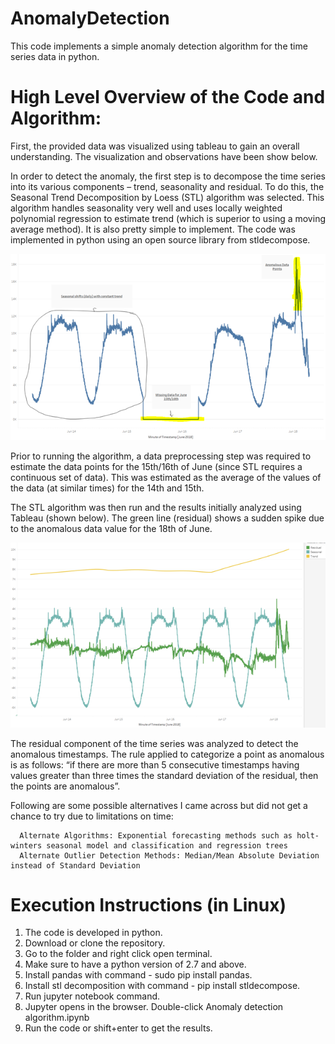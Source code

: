 # AnomalyDetection

This code implements a simple anomaly detection algorithm for the time series data in python.

# High Level Overview of the Code and Algorithm:
First, the provided data was visualized using tableau to gain an overall understanding. The visualization and observations have been show below.

In order to detect the anomaly, the first step is to decompose the time series into its various components – trend, seasonality and residual. To do this, the Seasonal Trend Decomposition by Loess (STL) algorithm was selected. This algorithm handles seasonality very well and uses locally weighted polynomial regression to estimate trend (which is superior to using a moving average method). It is also pretty simple to implement.  The code was implemented in python using an open source library from stldecompose. 

![alt text](https://github.com/deepthipr7/AnomalyDetection/blob/master/1.png)

Prior to running the algorithm, a data preprocessing step was required to estimate the data points for the 15th/16th of June (since STL requires a continuous set of data). This was estimated as the average of the values of the data (at similar times) for the 14th and 15th.

The STL algorithm was then run and the results initially analyzed using Tableau (shown below). The green line (residual) shows a sudden spike due to the anomalous data value for the 18th of June.

![alt text](https://github.com/deepthipr7/AnomalyDetection/blob/master/2.png)

The residual component of the time series was analyzed to detect the anomalous timestamps. The rule applied to categorize a point as anomalous is as follows: “if there are more than 5 consecutive timestamps having values greater than three times the standard deviation of the residual, then the points are anomalous”.

Following are some possible alternatives I came across but did not get a chance to try due to limitations on time:

      Alternate Algorithms: Exponential forecasting methods such as holt-winters seasonal model and classification and regression trees
      Alternate Outlier Detection Methods: Median/Mean Absolute Deviation instead of Standard Deviation 

# Execution Instructions (in Linux)
1. The code is developed in python.
2. Download or clone the repository.
3. Go to the folder and right click open terminal.
4. Make sure to have a python version of 2.7 and above.
5. Install pandas with command - sudo pip install pandas.
6. Install stl decomposition with command - pip install stldecompose.
4. Run jupyter notebook command.
5. Jupyter opens in the browser. Double-click Anomaly detection algorithm.ipynb
6. Run the code or shift+enter to get the results.
